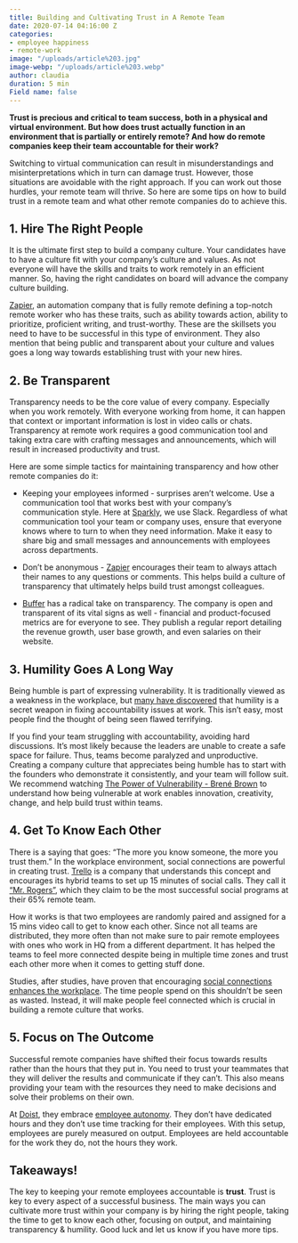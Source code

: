 ```yaml
---
title: Building and Cultivating Trust in A Remote Team
date: 2020-07-14 04:16:00 Z
categories:
- employee happiness
- remote-work
image: "/uploads/article%203.jpg"
image-webp: "/uploads/article%203.webp"
author: claudia
duration: 5 min
Field name: false
---
```


**Trust is precious and critical to team success, both in a physical and virtual environment. But how does trust actually function in an environment that is partially or entirely remote? And how do remote companies keep their team accountable for their work?**

<!--more--> 

Switching to virtual communication can result in misunderstandings and misinterpretations which in turn can damage trust. However, those situations are avoidable with the right approach. If you can work out those hurdles, your remote team will thrive. So here are some tips on how to build trust in a remote team and what other remote companies do to achieve this.

## 1. Hire The Right People

It is the ultimate first step to build a company culture. Your candidates have to have a culture fit with your company’s culture and values. As not everyone will have the skills and traits to work remotely in an efficient manner. So, having the right candidates on board will advance the company culture building.  

[Zapier](https://zapier.com/learn/remote-work/how-to-hire-remote-team/), an automation company that is fully remote defining a top-notch remote worker who has these traits, such as ability towards action, ability to prioritize, proficient writing, and trust-worthy. These are the skillsets you need to have to be successful in this type of environment. They also mention that being public and transparent about your culture and values goes a long way towards establishing trust with your new hires. 

## 2. Be Transparent

Transparency needs to be the core value of every company. Especially when you work remotely. With everyone working from home, it can happen that context or important information is lost in video calls or chats. Transparency at remote work requires a good communication tool and taking extra care with crafting messages and announcements, which will result in increased productivity and trust. 

Here are some simple tactics for maintaining transparency and how other remote companies do it: 

* Keeping your employees informed - surprises aren’t welcome. Use a communication tool that works best with your company’s communication style. Here at [Sparkly](https://sparklybot.com/), we use Slack. Regardless of what communication tool your team or company uses, ensure that everyone knows where to turn to when they need information. Make it easy to share big and small messages and announcements with employees across departments. 

* Don’t be anonymous -  [Zapier](https://zapier.com/blog/build-trust-remote-work/) encourages their team to always attach their names to any questions or comments. This helps build a culture of transparency that ultimately helps build trust amongst colleagues.

* [Buffer](https://buffer.com/about#transparency) has a radical take on transparency. The company is open and transparent of its vital signs as well - financial and product-focused metrics are for everyone to see. They publish a regular report detailing the revenue growth, user base growth, and even salaries on their website.

## 3. Humility Goes A Long Way

Being humble is part of expressing vulnerability. It is traditionally viewed as a weakness in the workplace, but [many have discovered](https://www.emergenetics.com/blog/the-connection-between-vulnerability-and-trust-in-teams/) that humility is a secret weapon in fixing accountability issues at work. This isn’t easy, most people find the thought of being seen flawed terrifying. 

If you find your team struggling with accountability, avoiding hard discussions. It’s most likely because the leaders are unable to create a safe space for failure. Thus, teams become paralyzed and unproductive. Creating a company culture that appreciates being humble has to start with the founders who demonstrate it consistently, and your team will follow suit. We recommend watching [The Power of Vulnerability - Brené Brown](https://www.ted.com/talks/brene_brown_the_power_of_vulnerability?language=en) to understand how being vulnerable at work enables innovation, creativity, change, and help build trust within teams. 

## 4. Get To Know Each Other 

There is a saying that goes: “The more you know someone, the more you trust them.” In the workplace environment, social connections are powerful in creating trust. [Trello](https://blog.trello.com/how-15-minutes-each-week-keeps-our-distributed-team-connected) is a company that understands this concept and encourages its hybrid teams to set up 15 minutes of social calls. They call it [“Mr. Rogers”](https://blog.trello.com/how-15-minutes-each-week-keeps-our-distributed-team-connected), which they claim to be the most successful social programs at their 65% remote team. 

How it works is that two employees are randomly paired and assigned for a 15 mins video call to get to know each other. Since not all teams are distributed, they more often than not make sure to pair remote employees with ones who work in HQ from a different department. It has helped the teams to feel more connected despite being in multiple time zones and trust each other more when it comes to getting stuff done. 

Studies, after studies, have proven that encouraging [social connections enhances the workplace](https://blog.sparklybot.com/happy-employees-guide/). The time people spend on this shouldn’t be seen as wasted. Instead, it will make people feel connected which is crucial in building a remote culture that works. 

## 5. Focus on The Outcome

Successful remote companies have shifted their focus towards results rather than the hours that they put in. You need to trust your teammates that they will deliver the results and communicate if they can’t. This also means providing your team with the resources they need to make decisions and solve their problems on their own.

At [Doist](https://doist.com/), they embrace [employee autonomy](https://doist.com/blog/measure-improve-employee-productivity/). They don’t have dedicated hours and they don’t use time tracking for their employees. With this setup, employees are purely measured on output. Employees are held accountable for the work they do, not the hours they work.

## Takeaways!

The key to keeping your remote employees accountable is **trust**. Trust is key to every aspect of a successful business. The main ways you can cultivate more trust within your company is by hiring the right people, taking the time to get to know each other, focusing on output, and maintaining transparency & humility. Good luck and let us know if you have more tips. 
 











